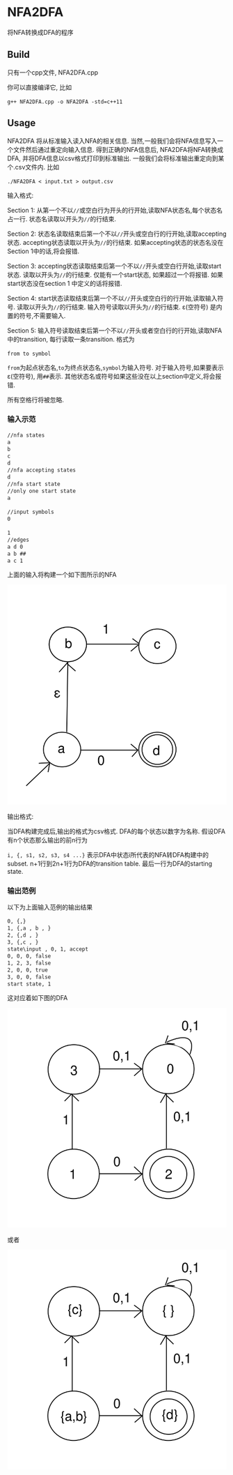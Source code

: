 # NFA2DFA
将NFA转换成DFA的程序
## Build
只有一个cpp文件, NFA2DFA.cpp

你可以直接编译它, 比如

`g++ NFA2DFA.cpp -o NFA2DFA -std=c++11`

## Usage
NFA2DFA 将从标准输入读入NFA的相关信息. 当然,一般我们会将NFA信息写入一个文件然后通过重定向输入信息. 得到正确的NFA信息后, NFA2DFA将NFA转换成DFA,
并将DFA信息以csv格式打印到标准输出. 一般我们会将标准输出重定向到某个.csv文件内. 比如

`./NFA2DFA < input.txt > output.csv`

输入格式:

Section 1: 从第一个不以`//`或空白行为开头的行开始,读取NFA状态名,每个状态名占一行. 状态名读取以开头为`//`的行结束.

Section 2: 状态名读取结束后第一个不以`//`开头或空白行的行开始,读取accepting状态. accepting状态读取以开头为`//`的行结束.
如果accepting状态的状态名没在Section 1中的话,将会报错.

Section 3: accepting状态读取结束后第一个不以`//`开头或空白行开始,读取start状态. 读取以开头为`//`的行结束. 仅能有一个start状态, 如果超过一个将报错. 如果start状态没在section 1
中定义的话将报错.

Section 4: start状态读取结束后第一个不以`//`开头或空白行的行开始,读取输入符号. 读取以开头为`//`的行结束. 输入符号读取以开头为`//`的行结束. ε(空符号) 是内置的符号,不需要输入.

Section 5: 输入符号读取结束后第一个不以`//`开头或者空白行的行开始,读取NFA中的transition, 每行读取一条transition. 格式为

`from to symbol`

`from`为起点状态名,`to`为终点状态名,`symbol`为输入符号. 对于输入符号,如果要表示ε(空符号), 用`##`表示. 其他状态名或符号如果这些没在以上section中定义,将会报错.

所有空格行将被忽略.

### 输入示范
```
//nfa states
a
b
c
d
//nfa accepting states
d
//nfa start state
//only one start state
a

//input symbols
0

1
//edges
a d 0
a b ##
a c 1
```

上面的输入将构建一个如下图所示的NFA

![NFA](/example1.svg)

输出格式:

当DFA构建完成后,输出的格式为csv格式. DFA的每个状态以数字为名称. 假设DFA有n个状态那么输出的前n行为

`i, {, s1, s2, s3, s4 ...}`
表示DFA中状态i所代表的NFA转DFA构建中的subset.
n+1行到2n+1行为DFA的transition table.
最后一行为DFA的starting state.

### 输出范例

以下为上面输入范例的输出结果

```
0, {,}
1, {,a , b , }
2, {,d , }
3, {,c , }
state\input , 0, 1, accept
0, 0, 0, false
1, 2, 3, false
2, 0, 0, true
3, 0, 0, false
start state, 1

```

这对应着如下图的DFA

![NFA](/example2.svg)

或者

![NFA](/example3.svg)

